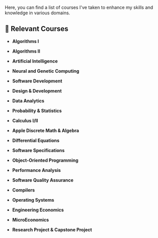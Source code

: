 Here, you can find a list of courses I've taken to enhance my skills and knowledge in various domains.

## 📕 Relevant Courses

- **Algorithms I**

- **Algorithms II**

- **Artificial Intelligence**

- **Neural and Genetic Computing**

- **Software Development**

- **Design & Development**

- **Data Analytics**

- **Probability & Statistics**

- **Calculus I/II**

- **Apple Discrete Math & Algebra**

- **Differential Equations**

- **Software Specifications**

- **Object-Oriented Programming**

- **Performance Analysis**

- **Software Quality Assurance**

- **Compilers**

- **Operating Systems**

- **Engineering Economics**

- **MicroEconomics**

- **Research Project & Capstone Project**




 
